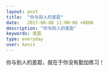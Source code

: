 ```yaml
---
layout: post
title:  "你与别人的差距"
date:   2017-08-08 11:00:00 +0800
description: "你与别人的差距"
keywords: 差距
type: everyday
user: kevis
---
```

你与别人的差距，就在于你没有勤加练习！


